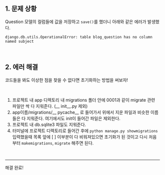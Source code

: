 ## 1. 문제 상황
Question 모델의 컬럼들에 값을 저장하고 `save()`를 했더니 아래와 같은 에러가 발생했다.
```
django.db.utils.OperationalError: table blog_question has no column named subject
```

<br>

## 2. 에러 해결
코드들을 봐도 이상한 점을 찾을 수 없다면 초기화하는 방법을 써보자!

<br>

1. 프로젝트 내 app 디렉토리 내 migrations 폴더 안에 0001과 같이 migrate 관련 파일만 싹 다 지워준다. (__ init__.py 제외)
2. app이름/migrations/__ pycache__ 로 들어가서 위에서 지운 파일과 비슷한 이름들은 다 지워준다. 여기에서도 init이 들어간 파일은 제외한다.
3. 프로젝트 내 db.sqlite3 파일도 지워준다.
4. 터미널에 프로젝트 디렉토리로 들어간 후에 `python manage.py showmigrations` 입력했을때 목록 앞에 [ ] 이부분이 다 비워져있으면 초기화가 된 것이고 다시 처음부터 `makemigrations`, `migrate` 해주면 된다.

<br>

---
해결 완료!

<br><br><br>
